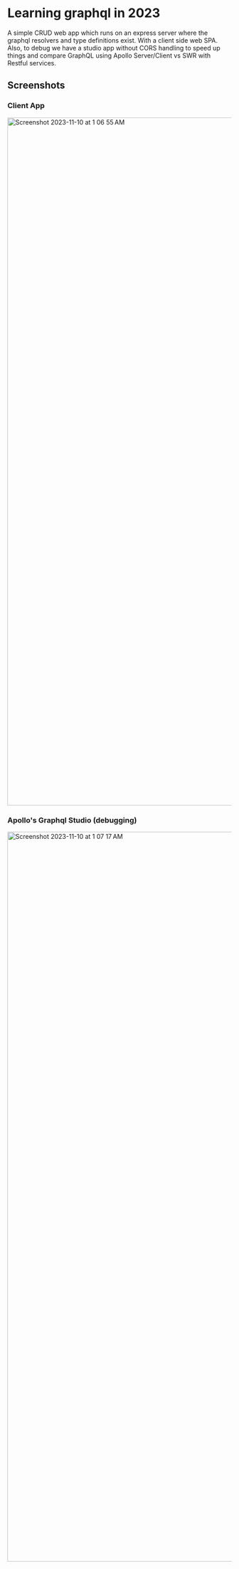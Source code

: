 # Learning graphql in 2023

A simple CRUD web app which runs on an express server
where the graphql resolvers and type definitions exist.
With a client side web SPA. Also, to debug we have a studio app without CORS handling
to speed up things and compare GraphQL using Apollo Server/Client vs SWR with Restful services.

## Screenshots

### Client App
<img width="1547" alt="Screenshot 2023-11-10 at 1 06 55 AM" src="https://github.com/AshishKapoor/refresher-graphql/assets/5203107/fbfe6ab2-7556-41df-b857-6de9ac1eda50">

### Apollo's Graphql Studio (debugging)
<img width="1641" alt="Screenshot 2023-11-10 at 1 07 17 AM" src="https://github.com/AshishKapoor/refresher-graphql/assets/5203107/fe71062c-3301-4f4e-ad82-eae9ba3ad757">
